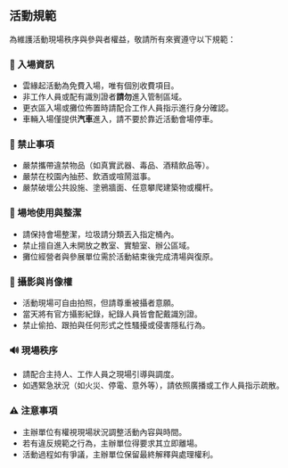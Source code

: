## 活動規範

為維護活動現場秩序與參與者權益，敬請所有來賓遵守以下規範：

### 🎫 入場資訊
- 雲緣起活動為免費入場，唯有個別收費項目。
- 非工作人員或配有識別證者**請勿**進入管制區域。
- 更衣區入場或攤位佈置時請配合工作人員指示進行身分確認。
- 車輛入場僅提供**汽車**進入，請不要於靠近活動會場停車。


### 🚷 禁止事項
- 嚴禁攜帶違禁物品（如真實武器、毒品、酒精飲品等）。
- 嚴禁在校園內抽菸、飲酒或喧鬧滋事。
- 嚴禁破壞公共設施、塗鴉牆面、任意攀爬建築物或欄杆。

### 🧼 場地使用與整潔
- 請保持會場整潔，垃圾請分類丟入指定桶內。
- 禁止擅自進入未開放之教室、實驗室、辦公區域。
- 攤位經營者與參展單位需於活動結束後完成清場與復原。

### 📸 攝影與肖像權
- 活動現場可自由拍照，但請尊重被攝者意願。
- 當天將有官方攝影紀錄，紀錄人員皆會配戴識別證。
- 禁止偷拍、跟拍與任何形式之性騷擾或侵害隱私行為。

### 🔊 現場秩序
- 請配合主持人、工作人員之現場引導與調度。
- 如遇緊急狀況（如火災、停電、意外等），請依照廣播或工作人員指示疏散。

### ⚠ 注意事項
- 主辦單位有權視現場狀況調整活動內容與時間。
- 若有違反規範之行為，主辦單位得要求其立即離場。
- 活動過程如有爭議，主辦單位保留最終解釋與處理權利。
